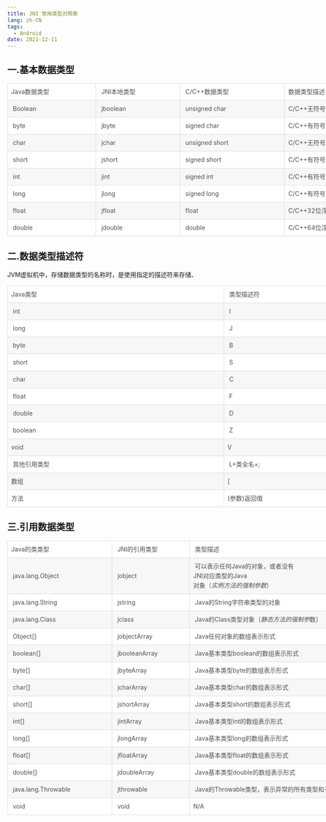 ```yaml
---
title: JNI 常用类型对照表
lang: zh-CN
tags:
  - Android
date: 2021-12-11
---
```


## 一.基本数据类型

<table
    style="box-sizing: border-box; outline: 0px; border-collapse: collapse; border-spacing: 0px; display: table; width: 962px; text-align: left; margin-bottom: 0px; margin-left: auto; margin-right: auto; overflow-wrap: break-word; color: rgb(51, 51, 51); font-family: -apple-system, &quot;SF UI Text&quot;, Arial, &quot;PingFang SC&quot;, &quot;Hiragino Sans GB&quot;, &quot;Microsoft YaHei&quot;, &quot;WenQuanYi Micro Hei&quot;, sans-serif, SimHei, SimSun; font-size: 16px; font-style: normal; font-variant-ligatures: normal; font-variant-caps: normal; font-weight: 400; letter-spacing: normal; orphans: 2; text-transform: none; white-space: normal; widows: 2; word-spacing: 0px; -webkit-text-stroke-width: 0px; background-color: rgb(255, 255, 255); text-decoration-thickness: initial; text-decoration-style: initial; text-decoration-color: initial;">
    <tbody style="box-sizing: border-box; outline: 0px; border: 0px; overflow-wrap: break-word;">
        <tr
            style="box-sizing: border-box; outline: 0px; border-width: 1px 0px 0px; border-right-style: initial; border-bottom-style: initial; border-left-style: initial; border-right-color: initial; border-bottom-color: initial; border-left-color: initial; border-image: initial; border-top-style: solid; border-top-color: rgb(221, 221, 221); background-color: rgb(255, 255, 255); overflow-wrap: break-word;">
            <td
                style="box-sizing: border-box; outline: 0px; padding: 8px; margin: 0px; font-weight: normal; overflow-wrap: break-word; border: 1px solid rgb(221, 221, 221); font-size: 14px; color: rgb(79, 79, 79); line-height: 22px; text-align: left;">
                <p
                    style="box-sizing: border-box; outline: 0px; margin: 0px; padding: 0px; font-weight: 400; font-size: 14px; color: rgb(79, 79, 79); overflow: auto hidden; line-height: 22px; overflow-wrap: break-word; text-align: left;">
                    Java数据类型</p>
            </td>
            <td
                style="box-sizing: border-box; outline: 0px; padding: 8px; margin: 0px; font-weight: normal; overflow-wrap: break-word; border: 1px solid rgb(221, 221, 221); font-size: 14px; color: rgb(79, 79, 79); line-height: 22px; text-align: left;">
                <p
                    style="box-sizing: border-box; outline: 0px; margin: 0px; padding: 0px; font-weight: 400; font-size: 14px; color: rgb(79, 79, 79); overflow: auto hidden; line-height: 22px; overflow-wrap: break-word; text-align: left;">
                    &nbsp;JNI本地类型</p>
            </td>
            <td
                style="box-sizing: border-box; outline: 0px; padding: 8px; margin: 0px; font-weight: normal; overflow-wrap: break-word; border: 1px solid rgb(221, 221, 221); font-size: 14px; color: rgb(79, 79, 79); line-height: 22px; text-align: left;">
                <p
                    style="box-sizing: border-box; outline: 0px; margin: 0px; padding: 0px; font-weight: 400; font-size: 14px; color: rgb(79, 79, 79); overflow: auto hidden; line-height: 22px; overflow-wrap: break-word; text-align: left;">
                    &nbsp;C/C++数据类型</p>
            </td>
            <td
                style="box-sizing: border-box; outline: 0px; padding: 8px; margin: 0px; font-weight: normal; overflow-wrap: break-word; border: 1px solid rgb(221, 221, 221); font-size: 14px; color: rgb(79, 79, 79); line-height: 22px; text-align: left;">
                <p
                    style="box-sizing: border-box; outline: 0px; margin: 0px; padding: 0px; font-weight: 400; font-size: 14px; color: rgb(79, 79, 79); overflow: auto hidden; line-height: 22px; overflow-wrap: break-word; text-align: left;">
                    数据类型描述&nbsp;</p>
            </td>
        </tr>
        <tr
            style="box-sizing: border-box; outline: 0px; border-width: 1px 0px 0px; border-right-style: initial; border-bottom-style: initial; border-left-style: initial; border-right-color: initial; border-bottom-color: initial; border-left-color: initial; border-image: initial; border-top-style: solid; border-top-color: rgb(221, 221, 221); background-color: rgb(247, 247, 247); overflow-wrap: break-word;">
            <td
                style="box-sizing: border-box; outline: 0px; padding: 8px; margin: 0px; font-weight: normal; overflow-wrap: break-word; border: 1px solid rgb(221, 221, 221); font-size: 14px; color: rgb(79, 79, 79); line-height: 22px; text-align: left;">
                <p
                    style="box-sizing: border-box; outline: 0px; margin: 0px; padding: 0px; font-weight: 400; font-size: 14px; color: rgb(79, 79, 79); overflow: auto hidden; line-height: 22px; overflow-wrap: break-word; text-align: left;">
                    &nbsp;Boolean</p>
            </td>
            <td
                style="box-sizing: border-box; outline: 0px; padding: 8px; margin: 0px; font-weight: normal; overflow-wrap: break-word; border: 1px solid rgb(221, 221, 221); font-size: 14px; color: rgb(79, 79, 79); line-height: 22px; text-align: left;">
                <p
                    style="box-sizing: border-box; outline: 0px; margin: 0px; padding: 0px; font-weight: 400; font-size: 14px; color: rgb(79, 79, 79); overflow: auto hidden; line-height: 22px; overflow-wrap: break-word; text-align: left;">
                    &nbsp;jboolean</p>
            </td>
            <td
                style="box-sizing: border-box; outline: 0px; padding: 8px; margin: 0px; font-weight: normal; overflow-wrap: break-word; border: 1px solid rgb(221, 221, 221); font-size: 14px; color: rgb(79, 79, 79); line-height: 22px; text-align: left;">
                <p
                    style="box-sizing: border-box; outline: 0px; margin: 0px; padding: 0px; font-weight: 400; font-size: 14px; color: rgb(79, 79, 79); overflow: auto hidden; line-height: 22px; overflow-wrap: break-word; text-align: left;">
                    &nbsp;unsigned char&nbsp;</p>
            </td>
            <td
                style="box-sizing: border-box; outline: 0px; padding: 8px; margin: 0px; font-weight: normal; overflow-wrap: break-word; border: 1px solid rgb(221, 221, 221); font-size: 14px; color: rgb(79, 79, 79); line-height: 22px; text-align: left;">
                <p
                    style="box-sizing: border-box; outline: 0px; margin: 0px; padding: 0px; font-weight: 400; font-size: 14px; color: rgb(79, 79, 79); overflow: auto hidden; line-height: 22px; overflow-wrap: break-word; text-align: left;">
                    C/C++无符号8为整数&nbsp;</p>
            </td>
        </tr>
        <tr
            style="box-sizing: border-box; outline: 0px; border-width: 1px 0px 0px; border-right-style: initial; border-bottom-style: initial; border-left-style: initial; border-right-color: initial; border-bottom-color: initial; border-left-color: initial; border-image: initial; border-top-style: solid; border-top-color: rgb(221, 221, 221); background-color: rgb(255, 255, 255); overflow-wrap: break-word;">
            <td
                style="box-sizing: border-box; outline: 0px; padding: 8px; margin: 0px; font-weight: normal; overflow-wrap: break-word; border: 1px solid rgb(221, 221, 221); font-size: 14px; color: rgb(79, 79, 79); line-height: 22px; text-align: left;">
                <p
                    style="box-sizing: border-box; outline: 0px; margin: 0px; padding: 0px; font-weight: 400; font-size: 14px; color: rgb(79, 79, 79); overflow: auto hidden; line-height: 22px; overflow-wrap: break-word; text-align: left;">
                    &nbsp;byte</p>
            </td>
            <td
                style="box-sizing: border-box; outline: 0px; padding: 8px; margin: 0px; font-weight: normal; overflow-wrap: break-word; border: 1px solid rgb(221, 221, 221); font-size: 14px; color: rgb(79, 79, 79); line-height: 22px; text-align: left;">
                <p
                    style="box-sizing: border-box; outline: 0px; margin: 0px; padding: 0px; font-weight: 400; font-size: 14px; color: rgb(79, 79, 79); overflow: auto hidden; line-height: 22px; overflow-wrap: break-word; text-align: left;">
                    &nbsp;jbyte</p>
            </td>
            <td
                style="box-sizing: border-box; outline: 0px; padding: 8px; margin: 0px; font-weight: normal; overflow-wrap: break-word; border: 1px solid rgb(221, 221, 221); font-size: 14px; color: rgb(79, 79, 79); line-height: 22px; text-align: left;">
                <p
                    style="box-sizing: border-box; outline: 0px; margin: 0px; padding: 0px; font-weight: 400; font-size: 14px; color: rgb(79, 79, 79); overflow: auto hidden; line-height: 22px; overflow-wrap: break-word; text-align: left;">
                    &nbsp;signed char</p>
            </td>
            <td
                style="box-sizing: border-box; outline: 0px; padding: 8px; margin: 0px; font-weight: normal; overflow-wrap: break-word; border: 1px solid rgb(221, 221, 221); font-size: 14px; color: rgb(79, 79, 79); line-height: 22px; text-align: left;">
                <p
                    style="box-sizing: border-box; outline: 0px; margin: 0px; padding: 0px; font-weight: 400; font-size: 14px; color: rgb(79, 79, 79); overflow: auto hidden; line-height: 22px; overflow-wrap: break-word; text-align: left;">
                    C/C++有符号8位整数&nbsp;</p>
            </td>
        </tr>
        <tr
            style="box-sizing: border-box; outline: 0px; border-width: 1px 0px 0px; border-right-style: initial; border-bottom-style: initial; border-left-style: initial; border-right-color: initial; border-bottom-color: initial; border-left-color: initial; border-image: initial; border-top-style: solid; border-top-color: rgb(221, 221, 221); background-color: rgb(247, 247, 247); overflow-wrap: break-word;">
            <td
                style="box-sizing: border-box; outline: 0px; padding: 8px; margin: 0px; font-weight: normal; overflow-wrap: break-word; border: 1px solid rgb(221, 221, 221); font-size: 14px; color: rgb(79, 79, 79); line-height: 22px; text-align: left;">
                <p
                    style="box-sizing: border-box; outline: 0px; margin: 0px; padding: 0px; font-weight: 400; font-size: 14px; color: rgb(79, 79, 79); overflow: auto hidden; line-height: 22px; overflow-wrap: break-word; text-align: left;">
                    &nbsp;char</p>
            </td>
            <td
                style="box-sizing: border-box; outline: 0px; padding: 8px; margin: 0px; font-weight: normal; overflow-wrap: break-word; border: 1px solid rgb(221, 221, 221); font-size: 14px; color: rgb(79, 79, 79); line-height: 22px; text-align: left;">
                <p
                    style="box-sizing: border-box; outline: 0px; margin: 0px; padding: 0px; font-weight: 400; font-size: 14px; color: rgb(79, 79, 79); overflow: auto hidden; line-height: 22px; overflow-wrap: break-word; text-align: left;">
                    &nbsp;jchar&nbsp;</p>
            </td>
            <td
                style="box-sizing: border-box; outline: 0px; padding: 8px; margin: 0px; font-weight: normal; overflow-wrap: break-word; border: 1px solid rgb(221, 221, 221); font-size: 14px; color: rgb(79, 79, 79); line-height: 22px; text-align: left;">
                <p
                    style="box-sizing: border-box; outline: 0px; margin: 0px; padding: 0px; font-weight: 400; font-size: 14px; color: rgb(79, 79, 79); overflow: auto hidden; line-height: 22px; overflow-wrap: break-word; text-align: left;">
                    &nbsp;unsigned short&nbsp;</p>
            </td>
            <td
                style="box-sizing: border-box; outline: 0px; padding: 8px; margin: 0px; font-weight: normal; overflow-wrap: break-word; border: 1px solid rgb(221, 221, 221); font-size: 14px; color: rgb(79, 79, 79); line-height: 22px; text-align: left;">
                <p
                    style="box-sizing: border-box; outline: 0px; margin: 0px; padding: 0px; font-weight: 400; font-size: 14px; color: rgb(79, 79, 79); overflow: auto hidden; line-height: 22px; overflow-wrap: break-word; text-align: left;">
                    C/C++无符号16位整数&nbsp;</p>
            </td>
        </tr>
        <tr
            style="box-sizing: border-box; outline: 0px; border-width: 1px 0px 0px; border-right-style: initial; border-bottom-style: initial; border-left-style: initial; border-right-color: initial; border-bottom-color: initial; border-left-color: initial; border-image: initial; border-top-style: solid; border-top-color: rgb(221, 221, 221); background-color: rgb(255, 255, 255); overflow-wrap: break-word;">
            <td
                style="box-sizing: border-box; outline: 0px; padding: 8px; margin: 0px; font-weight: normal; overflow-wrap: break-word; border: 1px solid rgb(221, 221, 221); font-size: 14px; color: rgb(79, 79, 79); line-height: 22px; text-align: left;">
                <p
                    style="box-sizing: border-box; outline: 0px; margin: 0px; padding: 0px; font-weight: 400; font-size: 14px; color: rgb(79, 79, 79); overflow: auto hidden; line-height: 22px; overflow-wrap: break-word; text-align: left;">
                    &nbsp;short</p>
            </td>
            <td
                style="box-sizing: border-box; outline: 0px; padding: 8px; margin: 0px; font-weight: normal; overflow-wrap: break-word; border: 1px solid rgb(221, 221, 221); font-size: 14px; color: rgb(79, 79, 79); line-height: 22px; text-align: left;">
                <p
                    style="box-sizing: border-box; outline: 0px; margin: 0px; padding: 0px; font-weight: 400; font-size: 14px; color: rgb(79, 79, 79); overflow: auto hidden; line-height: 22px; overflow-wrap: break-word; text-align: left;">
                    &nbsp;jshort&nbsp;</p>
            </td>
            <td
                style="box-sizing: border-box; outline: 0px; padding: 8px; margin: 0px; font-weight: normal; overflow-wrap: break-word; border: 1px solid rgb(221, 221, 221); font-size: 14px; color: rgb(79, 79, 79); line-height: 22px; text-align: left;">
                <p
                    style="box-sizing: border-box; outline: 0px; margin: 0px; padding: 0px; font-weight: 400; font-size: 14px; color: rgb(79, 79, 79); overflow: auto hidden; line-height: 22px; overflow-wrap: break-word; text-align: left;">
                    &nbsp;signed short</p>
            </td>
            <td
                style="box-sizing: border-box; outline: 0px; padding: 8px; margin: 0px; font-weight: normal; overflow-wrap: break-word; border: 1px solid rgb(221, 221, 221); font-size: 14px; color: rgb(79, 79, 79); line-height: 22px; text-align: left;">
                <p
                    style="box-sizing: border-box; outline: 0px; margin: 0px; padding: 0px; font-weight: 400; font-size: 14px; color: rgb(79, 79, 79); overflow: auto hidden; line-height: 22px; overflow-wrap: break-word; text-align: left;">
                    C/C++有符号16位整数&nbsp;</p>
            </td>
        </tr>
        <tr
            style="box-sizing: border-box; outline: 0px; border-width: 1px 0px 0px; border-right-style: initial; border-bottom-style: initial; border-left-style: initial; border-right-color: initial; border-bottom-color: initial; border-left-color: initial; border-image: initial; border-top-style: solid; border-top-color: rgb(221, 221, 221); background-color: rgb(247, 247, 247); overflow-wrap: break-word;">
            <td
                style="box-sizing: border-box; outline: 0px; padding: 8px; margin: 0px; font-weight: normal; overflow-wrap: break-word; border: 1px solid rgb(221, 221, 221); font-size: 14px; color: rgb(79, 79, 79); line-height: 22px; text-align: left;">
                <p
                    style="box-sizing: border-box; outline: 0px; margin: 0px; padding: 0px; font-weight: 400; font-size: 14px; color: rgb(79, 79, 79); overflow: auto hidden; line-height: 22px; overflow-wrap: break-word; text-align: left;">
                    &nbsp;int</p>
            </td>
            <td
                style="box-sizing: border-box; outline: 0px; padding: 8px; margin: 0px; font-weight: normal; overflow-wrap: break-word; border: 1px solid rgb(221, 221, 221); font-size: 14px; color: rgb(79, 79, 79); line-height: 22px; text-align: left;">
                <p
                    style="box-sizing: border-box; outline: 0px; margin: 0px; padding: 0px; font-weight: 400; font-size: 14px; color: rgb(79, 79, 79); overflow: auto hidden; line-height: 22px; overflow-wrap: break-word; text-align: left;">
                    &nbsp;jint&nbsp;</p>
            </td>
            <td
                style="box-sizing: border-box; outline: 0px; padding: 8px; margin: 0px; font-weight: normal; overflow-wrap: break-word; border: 1px solid rgb(221, 221, 221); font-size: 14px; color: rgb(79, 79, 79); line-height: 22px; text-align: left;">
                <p
                    style="box-sizing: border-box; outline: 0px; margin: 0px; padding: 0px; font-weight: 400; font-size: 14px; color: rgb(79, 79, 79); overflow: auto hidden; line-height: 22px; overflow-wrap: break-word; text-align: left;">
                    &nbsp;signed int&nbsp;</p>
            </td>
            <td
                style="box-sizing: border-box; outline: 0px; padding: 8px; margin: 0px; font-weight: normal; overflow-wrap: break-word; border: 1px solid rgb(221, 221, 221); font-size: 14px; color: rgb(79, 79, 79); line-height: 22px; text-align: left;">
                <p
                    style="box-sizing: border-box; outline: 0px; margin: 0px; padding: 0px; font-weight: 400; font-size: 14px; color: rgb(79, 79, 79); overflow: auto hidden; line-height: 22px; overflow-wrap: break-word; text-align: left;">
                    C/C++有符号32位整数&nbsp;</p>
            </td>
        </tr>
        <tr
            style="box-sizing: border-box; outline: 0px; border-width: 1px 0px 0px; border-right-style: initial; border-bottom-style: initial; border-left-style: initial; border-right-color: initial; border-bottom-color: initial; border-left-color: initial; border-image: initial; border-top-style: solid; border-top-color: rgb(221, 221, 221); background-color: rgb(255, 255, 255); overflow-wrap: break-word;">
            <td
                style="box-sizing: border-box; outline: 0px; padding: 8px; margin: 0px; font-weight: normal; overflow-wrap: break-word; border: 1px solid rgb(221, 221, 221); font-size: 14px; color: rgb(79, 79, 79); line-height: 22px; text-align: left;">
                <p
                    style="box-sizing: border-box; outline: 0px; margin: 0px; padding: 0px; font-weight: 400; font-size: 14px; color: rgb(79, 79, 79); overflow: auto hidden; line-height: 22px; overflow-wrap: break-word; text-align: left;">
                    &nbsp;long</p>
            </td>
            <td
                style="box-sizing: border-box; outline: 0px; padding: 8px; margin: 0px; font-weight: normal; overflow-wrap: break-word; border: 1px solid rgb(221, 221, 221); font-size: 14px; color: rgb(79, 79, 79); line-height: 22px; text-align: left;">
                <p
                    style="box-sizing: border-box; outline: 0px; margin: 0px; padding: 0px; font-weight: 400; font-size: 14px; color: rgb(79, 79, 79); overflow: auto hidden; line-height: 22px; overflow-wrap: break-word; text-align: left;">
                    &nbsp;jlong</p>
            </td>
            <td
                style="box-sizing: border-box; outline: 0px; padding: 8px; margin: 0px; font-weight: normal; overflow-wrap: break-word; border: 1px solid rgb(221, 221, 221); font-size: 14px; color: rgb(79, 79, 79); line-height: 22px; text-align: left;">
                <p
                    style="box-sizing: border-box; outline: 0px; margin: 0px; padding: 0px; font-weight: 400; font-size: 14px; color: rgb(79, 79, 79); overflow: auto hidden; line-height: 22px; overflow-wrap: break-word; text-align: left;">
                    &nbsp;signed long&nbsp;</p>
            </td>
            <td
                style="box-sizing: border-box; outline: 0px; padding: 8px; margin: 0px; font-weight: normal; overflow-wrap: break-word; border: 1px solid rgb(221, 221, 221); font-size: 14px; color: rgb(79, 79, 79); line-height: 22px; text-align: left;">
                <p
                    style="box-sizing: border-box; outline: 0px; margin: 0px; padding: 0px; font-weight: 400; font-size: 14px; color: rgb(79, 79, 79); overflow: auto hidden; line-height: 22px; overflow-wrap: break-word; text-align: left;">
                    C/C++有符号64位整数&nbsp;</p>
            </td>
        </tr>
        <tr
            style="box-sizing: border-box; outline: 0px; border-width: 1px 0px 0px; border-right-style: initial; border-bottom-style: initial; border-left-style: initial; border-right-color: initial; border-bottom-color: initial; border-left-color: initial; border-image: initial; border-top-style: solid; border-top-color: rgb(221, 221, 221); background-color: rgb(247, 247, 247); overflow-wrap: break-word;">
            <td
                style="box-sizing: border-box; outline: 0px; padding: 8px; margin: 0px; font-weight: normal; overflow-wrap: break-word; border: 1px solid rgb(221, 221, 221); font-size: 14px; color: rgb(79, 79, 79); line-height: 22px; text-align: left;">
                <p
                    style="box-sizing: border-box; outline: 0px; margin: 0px; padding: 0px; font-weight: 400; font-size: 14px; color: rgb(79, 79, 79); overflow: auto hidden; line-height: 22px; overflow-wrap: break-word; text-align: left;">
                    &nbsp;float</p>
            </td>
            <td
                style="box-sizing: border-box; outline: 0px; padding: 8px; margin: 0px; font-weight: normal; overflow-wrap: break-word; border: 1px solid rgb(221, 221, 221); font-size: 14px; color: rgb(79, 79, 79); line-height: 22px; text-align: left;">
                <p
                    style="box-sizing: border-box; outline: 0px; margin: 0px; padding: 0px; font-weight: 400; font-size: 14px; color: rgb(79, 79, 79); overflow: auto hidden; line-height: 22px; overflow-wrap: break-word; text-align: left;">
                    &nbsp;jfloat&nbsp;</p>
            </td>
            <td
                style="box-sizing: border-box; outline: 0px; padding: 8px; margin: 0px; font-weight: normal; overflow-wrap: break-word; border: 1px solid rgb(221, 221, 221); font-size: 14px; color: rgb(79, 79, 79); line-height: 22px; text-align: left;">
                <p
                    style="box-sizing: border-box; outline: 0px; margin: 0px; padding: 0px; font-weight: 400; font-size: 14px; color: rgb(79, 79, 79); overflow: auto hidden; line-height: 22px; overflow-wrap: break-word; text-align: left;">
                    &nbsp;float&nbsp;</p>
            </td>
            <td
                style="box-sizing: border-box; outline: 0px; padding: 8px; margin: 0px; font-weight: normal; overflow-wrap: break-word; border: 1px solid rgb(221, 221, 221); font-size: 14px; color: rgb(79, 79, 79); line-height: 22px; text-align: left;">
                <p
                    style="box-sizing: border-box; outline: 0px; margin: 0px; padding: 0px; font-weight: 400; font-size: 14px; color: rgb(79, 79, 79); overflow: auto hidden; line-height: 22px; overflow-wrap: break-word; text-align: left;">
                    C/C++32位浮点数&nbsp;</p>
            </td>
        </tr>
        <tr
            style="box-sizing: border-box; outline: 0px; border-width: 1px 0px 0px; border-right-style: initial; border-bottom-style: initial; border-left-style: initial; border-right-color: initial; border-bottom-color: initial; border-left-color: initial; border-image: initial; border-top-style: solid; border-top-color: rgb(221, 221, 221); background-color: rgb(255, 255, 255); overflow-wrap: break-word;">
            <td
                style="box-sizing: border-box; outline: 0px; padding: 8px; margin: 0px; font-weight: normal; overflow-wrap: break-word; border: 1px solid rgb(221, 221, 221); font-size: 14px; color: rgb(79, 79, 79); line-height: 22px; text-align: left;">
                <p
                    style="box-sizing: border-box; outline: 0px; margin: 0px; padding: 0px; font-weight: 400; font-size: 14px; color: rgb(79, 79, 79); overflow: auto hidden; line-height: 22px; overflow-wrap: break-word; text-align: left;">
                    &nbsp;double</p>
            </td>
            <td
                style="box-sizing: border-box; outline: 0px; padding: 8px; margin: 0px; font-weight: normal; overflow-wrap: break-word; border: 1px solid rgb(221, 221, 221); font-size: 14px; color: rgb(79, 79, 79); line-height: 22px; text-align: left;">
                <p
                    style="box-sizing: border-box; outline: 0px; margin: 0px; padding: 0px; font-weight: 400; font-size: 14px; color: rgb(79, 79, 79); overflow: auto hidden; line-height: 22px; overflow-wrap: break-word; text-align: left;">
                    &nbsp;jdouble&nbsp;</p>
            </td>
            <td
                style="box-sizing: border-box; outline: 0px; padding: 8px; margin: 0px; font-weight: normal; overflow-wrap: break-word; border: 1px solid rgb(221, 221, 221); font-size: 14px; color: rgb(79, 79, 79); line-height: 22px; text-align: left;">
                <p
                    style="box-sizing: border-box; outline: 0px; margin: 0px; padding: 0px; font-weight: 400; font-size: 14px; color: rgb(79, 79, 79); overflow: auto hidden; line-height: 22px; overflow-wrap: break-word; text-align: left;">
                    &nbsp;double&nbsp;</p>
            </td>
            <td
                style="box-sizing: border-box; outline: 0px; padding: 8px; margin: 0px; font-weight: normal; overflow-wrap: break-word; border: 1px solid rgb(221, 221, 221); font-size: 14px; color: rgb(79, 79, 79); line-height: 22px; text-align: left;">
                <p
                    style="box-sizing: border-box; outline: 0px; margin: 0px; padding: 0px; font-weight: 400; font-size: 14px; color: rgb(79, 79, 79); overflow: auto hidden; line-height: 22px; overflow-wrap: break-word; text-align: left;">
                    C/C++64位浮点数&nbsp;</p>
            </td>
        </tr>
    </tbody>
</table>


## 二.数据类型描述符
JVM虚拟机中，存储数据类型的名称时，是使用指定的描述符来存储、

<table style="box-sizing: border-box; outline: 0px; border-collapse: collapse; border-spacing: 0px; display: table; width: 962px; text-align: left; margin-bottom: 0px; margin-left: auto; margin-right: auto; overflow-wrap: break-word; color: rgb(51, 51, 51); font-family: -apple-system, &quot;SF UI Text&quot;, Arial, &quot;PingFang SC&quot;, &quot;Hiragino Sans GB&quot;, &quot;Microsoft YaHei&quot;, &quot;WenQuanYi Micro Hei&quot;, sans-serif, SimHei, SimSun; font-size: 16px; font-style: normal; font-variant-ligatures: normal; font-variant-caps: normal; font-weight: 400; letter-spacing: normal; orphans: 2; text-transform: none; white-space: normal; widows: 2; word-spacing: 0px; -webkit-text-stroke-width: 0px; background-color: rgb(255, 255, 255); text-decoration-thickness: initial; text-decoration-style: initial; text-decoration-color: initial;"><tbody style="box-sizing: border-box; outline: 0px; border: 0px; overflow-wrap: break-word;"><tr style="box-sizing: border-box; outline: 0px; border-width: 1px 0px 0px; border-right-style: initial; border-bottom-style: initial; border-left-style: initial; border-right-color: initial; border-bottom-color: initial; border-left-color: initial; border-image: initial; border-top-style: solid; border-top-color: rgb(221, 221, 221); background-color: rgb(255, 255, 255); overflow-wrap: break-word;"><td style="box-sizing: border-box; outline: 0px; padding: 8px; margin: 0px; font-weight: normal; overflow-wrap: break-word; border: 1px solid rgb(221, 221, 221); font-size: 14px; color: rgb(79, 79, 79); line-height: 22px; text-align: left;"><p style="box-sizing: border-box; outline: 0px; margin: 0px; padding: 0px; font-weight: 400; font-size: 14px; color: rgb(79, 79, 79); overflow: auto hidden; line-height: 22px; overflow-wrap: break-word; text-align: left;">Java类型</p></td><td style="box-sizing: border-box; outline: 0px; padding: 8px; margin: 0px; font-weight: normal; overflow-wrap: break-word; border: 1px solid rgb(221, 221, 221); font-size: 14px; color: rgb(79, 79, 79); line-height: 22px; text-align: left;"><p style="box-sizing: border-box; outline: 0px; margin: 0px; padding: 0px; font-weight: 400; font-size: 14px; color: rgb(79, 79, 79); overflow: auto hidden; line-height: 22px; overflow-wrap: break-word; text-align: left;">&nbsp;类型描述符</p></td></tr><tr style="box-sizing: border-box; outline: 0px; border-width: 1px 0px 0px; border-right-style: initial; border-bottom-style: initial; border-left-style: initial; border-right-color: initial; border-bottom-color: initial; border-left-color: initial; border-image: initial; border-top-style: solid; border-top-color: rgb(221, 221, 221); background-color: rgb(247, 247, 247); overflow-wrap: break-word;"><td style="box-sizing: border-box; outline: 0px; padding: 8px; margin: 0px; font-weight: normal; overflow-wrap: break-word; border: 1px solid rgb(221, 221, 221); font-size: 14px; color: rgb(79, 79, 79); line-height: 22px; text-align: left;"><p style="box-sizing: border-box; outline: 0px; margin: 0px; padding: 0px; font-weight: 400; font-size: 14px; color: rgb(79, 79, 79); overflow: auto hidden; line-height: 22px; overflow-wrap: break-word; text-align: left;">&nbsp;int</p></td><td style="box-sizing: border-box; outline: 0px; padding: 8px; margin: 0px; font-weight: normal; overflow-wrap: break-word; border: 1px solid rgb(221, 221, 221); font-size: 14px; color: rgb(79, 79, 79); line-height: 22px; text-align: left;"><p style="box-sizing: border-box; outline: 0px; margin: 0px; padding: 0px; font-weight: 400; font-size: 14px; color: rgb(79, 79, 79); overflow: auto hidden; line-height: 22px; overflow-wrap: break-word; text-align: left;">&nbsp;I</p></td></tr><tr style="box-sizing: border-box; outline: 0px; border-width: 1px 0px 0px; border-right-style: initial; border-bottom-style: initial; border-left-style: initial; border-right-color: initial; border-bottom-color: initial; border-left-color: initial; border-image: initial; border-top-style: solid; border-top-color: rgb(221, 221, 221); background-color: rgb(255, 255, 255); overflow-wrap: break-word;"><td style="box-sizing: border-box; outline: 0px; padding: 8px; margin: 0px; font-weight: normal; overflow-wrap: break-word; border: 1px solid rgb(221, 221, 221); font-size: 14px; color: rgb(79, 79, 79); line-height: 22px; text-align: left;"><p style="box-sizing: border-box; outline: 0px; margin: 0px; padding: 0px; font-weight: 400; font-size: 14px; color: rgb(79, 79, 79); overflow: auto hidden; line-height: 22px; overflow-wrap: break-word; text-align: left;">&nbsp;long</p></td><td style="box-sizing: border-box; outline: 0px; padding: 8px; margin: 0px; font-weight: normal; overflow-wrap: break-word; border: 1px solid rgb(221, 221, 221); font-size: 14px; color: rgb(79, 79, 79); line-height: 22px; text-align: left;"><p style="box-sizing: border-box; outline: 0px; margin: 0px; padding: 0px; font-weight: 400; font-size: 14px; color: rgb(79, 79, 79); overflow: auto hidden; line-height: 22px; overflow-wrap: break-word; text-align: left;">&nbsp;J</p></td></tr><tr style="box-sizing: border-box; outline: 0px; border-width: 1px 0px 0px; border-right-style: initial; border-bottom-style: initial; border-left-style: initial; border-right-color: initial; border-bottom-color: initial; border-left-color: initial; border-image: initial; border-top-style: solid; border-top-color: rgb(221, 221, 221); background-color: rgb(247, 247, 247); overflow-wrap: break-word;"><td style="box-sizing: border-box; outline: 0px; padding: 8px; margin: 0px; font-weight: normal; overflow-wrap: break-word; border: 1px solid rgb(221, 221, 221); font-size: 14px; color: rgb(79, 79, 79); line-height: 22px; text-align: left;"><p style="box-sizing: border-box; outline: 0px; margin: 0px; padding: 0px; font-weight: 400; font-size: 14px; color: rgb(79, 79, 79); overflow: auto hidden; line-height: 22px; overflow-wrap: break-word; text-align: left;">&nbsp;byte</p></td><td style="box-sizing: border-box; outline: 0px; padding: 8px; margin: 0px; font-weight: normal; overflow-wrap: break-word; border: 1px solid rgb(221, 221, 221); font-size: 14px; color: rgb(79, 79, 79); line-height: 22px; text-align: left;"><p style="box-sizing: border-box; outline: 0px; margin: 0px; padding: 0px; font-weight: 400; font-size: 14px; color: rgb(79, 79, 79); overflow: auto hidden; line-height: 22px; overflow-wrap: break-word; text-align: left;">&nbsp;B</p></td></tr><tr style="box-sizing: border-box; outline: 0px; border-width: 1px 0px 0px; border-right-style: initial; border-bottom-style: initial; border-left-style: initial; border-right-color: initial; border-bottom-color: initial; border-left-color: initial; border-image: initial; border-top-style: solid; border-top-color: rgb(221, 221, 221); background-color: rgb(255, 255, 255); overflow-wrap: break-word;"><td style="box-sizing: border-box; outline: 0px; padding: 8px; margin: 0px; font-weight: normal; overflow-wrap: break-word; border: 1px solid rgb(221, 221, 221); font-size: 14px; color: rgb(79, 79, 79); line-height: 22px; text-align: left;"><p style="box-sizing: border-box; outline: 0px; margin: 0px; padding: 0px; font-weight: 400; font-size: 14px; color: rgb(79, 79, 79); overflow: auto hidden; line-height: 22px; overflow-wrap: break-word; text-align: left;">&nbsp;short</p></td><td style="box-sizing: border-box; outline: 0px; padding: 8px; margin: 0px; font-weight: normal; overflow-wrap: break-word; border: 1px solid rgb(221, 221, 221); font-size: 14px; color: rgb(79, 79, 79); line-height: 22px; text-align: left;"><p style="box-sizing: border-box; outline: 0px; margin: 0px; padding: 0px; font-weight: 400; font-size: 14px; color: rgb(79, 79, 79); overflow: auto hidden; line-height: 22px; overflow-wrap: break-word; text-align: left;">&nbsp;S</p></td></tr><tr style="box-sizing: border-box; outline: 0px; border-width: 1px 0px 0px; border-right-style: initial; border-bottom-style: initial; border-left-style: initial; border-right-color: initial; border-bottom-color: initial; border-left-color: initial; border-image: initial; border-top-style: solid; border-top-color: rgb(221, 221, 221); background-color: rgb(247, 247, 247); overflow-wrap: break-word;"><td style="box-sizing: border-box; outline: 0px; padding: 8px; margin: 0px; font-weight: normal; overflow-wrap: break-word; border: 1px solid rgb(221, 221, 221); font-size: 14px; color: rgb(79, 79, 79); line-height: 22px; text-align: left;"><p style="box-sizing: border-box; outline: 0px; margin: 0px; padding: 0px; font-weight: 400; font-size: 14px; color: rgb(79, 79, 79); overflow: auto hidden; line-height: 22px; overflow-wrap: break-word; text-align: left;">&nbsp;char</p></td><td style="box-sizing: border-box; outline: 0px; padding: 8px; margin: 0px; font-weight: normal; overflow-wrap: break-word; border: 1px solid rgb(221, 221, 221); font-size: 14px; color: rgb(79, 79, 79); line-height: 22px; text-align: left;"><p style="box-sizing: border-box; outline: 0px; margin: 0px; padding: 0px; font-weight: 400; font-size: 14px; color: rgb(79, 79, 79); overflow: auto hidden; line-height: 22px; overflow-wrap: break-word; text-align: left;">&nbsp;C</p></td></tr><tr style="box-sizing: border-box; outline: 0px; border-width: 1px 0px 0px; border-right-style: initial; border-bottom-style: initial; border-left-style: initial; border-right-color: initial; border-bottom-color: initial; border-left-color: initial; border-image: initial; border-top-style: solid; border-top-color: rgb(221, 221, 221); background-color: rgb(255, 255, 255); overflow-wrap: break-word;"><td style="box-sizing: border-box; outline: 0px; padding: 8px; margin: 0px; font-weight: normal; overflow-wrap: break-word; border: 1px solid rgb(221, 221, 221); font-size: 14px; color: rgb(79, 79, 79); line-height: 22px; text-align: left;"><p style="box-sizing: border-box; outline: 0px; margin: 0px; padding: 0px; font-weight: 400; font-size: 14px; color: rgb(79, 79, 79); overflow: auto hidden; line-height: 22px; overflow-wrap: break-word; text-align: left;">&nbsp;float</p></td><td style="box-sizing: border-box; outline: 0px; padding: 8px; margin: 0px; font-weight: normal; overflow-wrap: break-word; border: 1px solid rgb(221, 221, 221); font-size: 14px; color: rgb(79, 79, 79); line-height: 22px; text-align: left;"><p style="box-sizing: border-box; outline: 0px; margin: 0px; padding: 0px; font-weight: 400; font-size: 14px; color: rgb(79, 79, 79); overflow: auto hidden; line-height: 22px; overflow-wrap: break-word; text-align: left;">&nbsp;F</p></td></tr><tr style="box-sizing: border-box; outline: 0px; border-width: 1px 0px 0px; border-right-style: initial; border-bottom-style: initial; border-left-style: initial; border-right-color: initial; border-bottom-color: initial; border-left-color: initial; border-image: initial; border-top-style: solid; border-top-color: rgb(221, 221, 221); background-color: rgb(247, 247, 247); overflow-wrap: break-word;"><td style="box-sizing: border-box; outline: 0px; padding: 8px; margin: 0px; font-weight: normal; overflow-wrap: break-word; border: 1px solid rgb(221, 221, 221); font-size: 14px; color: rgb(79, 79, 79); line-height: 22px; text-align: left;"><p style="box-sizing: border-box; outline: 0px; margin: 0px; padding: 0px; font-weight: 400; font-size: 14px; color: rgb(79, 79, 79); overflow: auto hidden; line-height: 22px; overflow-wrap: break-word; text-align: left;">&nbsp;double</p></td><td style="box-sizing: border-box; outline: 0px; padding: 8px; margin: 0px; font-weight: normal; overflow-wrap: break-word; border: 1px solid rgb(221, 221, 221); font-size: 14px; color: rgb(79, 79, 79); line-height: 22px; text-align: left;"><p style="box-sizing: border-box; outline: 0px; margin: 0px; padding: 0px; font-weight: 400; font-size: 14px; color: rgb(79, 79, 79); overflow: auto hidden; line-height: 22px; overflow-wrap: break-word; text-align: left;">&nbsp;D</p></td></tr><tr style="box-sizing: border-box; outline: 0px; border-width: 1px 0px 0px; border-right-style: initial; border-bottom-style: initial; border-left-style: initial; border-right-color: initial; border-bottom-color: initial; border-left-color: initial; border-image: initial; border-top-style: solid; border-top-color: rgb(221, 221, 221); background-color: rgb(255, 255, 255); overflow-wrap: break-word;"><td style="box-sizing: border-box; outline: 0px; padding: 8px; margin: 0px; font-weight: normal; overflow-wrap: break-word; border: 1px solid rgb(221, 221, 221); font-size: 14px; color: rgb(79, 79, 79); line-height: 22px; text-align: left;"><p style="box-sizing: border-box; outline: 0px; margin: 0px; padding: 0px; font-weight: 400; font-size: 14px; color: rgb(79, 79, 79); overflow: auto hidden; line-height: 22px; overflow-wrap: break-word; text-align: left;">&nbsp;boolean</p></td><td style="box-sizing: border-box; outline: 0px; padding: 8px; margin: 0px; font-weight: normal; overflow-wrap: break-word; border: 1px solid rgb(221, 221, 221); font-size: 14px; color: rgb(79, 79, 79); line-height: 22px; text-align: left;"><p style="box-sizing: border-box; outline: 0px; margin: 0px; padding: 0px; font-weight: 400; font-size: 14px; color: rgb(79, 79, 79); overflow: auto hidden; line-height: 22px; overflow-wrap: break-word; text-align: left;">&nbsp;Z</p></td></tr><tr style="box-sizing: border-box; outline: 0px; border-width: 1px 0px 0px; border-right-style: initial; border-bottom-style: initial; border-left-style: initial; border-right-color: initial; border-bottom-color: initial; border-left-color: initial; border-image: initial; border-top-style: solid; border-top-color: rgb(221, 221, 221); background-color: rgb(247, 247, 247); overflow-wrap: break-word;"><td style="box-sizing: border-box; outline: 0px; padding: 8px; margin: 0px; font-weight: normal; overflow-wrap: break-word; border: 1px solid rgb(221, 221, 221); font-size: 14px; color: rgb(79, 79, 79); line-height: 22px; text-align: left;"><p style="box-sizing: border-box; outline: 0px; margin: 0px; padding: 0px; font-weight: 400; font-size: 14px; color: rgb(79, 79, 79); overflow: auto hidden; line-height: 22px; overflow-wrap: break-word; text-align: left;">void</p></td><td style="box-sizing: border-box; outline: 0px; padding: 8px; margin: 0px; font-weight: normal; overflow-wrap: break-word; border: 1px solid rgb(221, 221, 221); font-size: 14px; color: rgb(79, 79, 79); line-height: 22px; text-align: left;"><p style="box-sizing: border-box; outline: 0px; margin: 0px; padding: 0px; font-weight: 400; font-size: 14px; color: rgb(79, 79, 79); overflow: auto hidden; line-height: 22px; overflow-wrap: break-word; text-align: left;">V</p></td></tr><tr style="box-sizing: border-box; outline: 0px; border-width: 1px 0px 0px; border-right-style: initial; border-bottom-style: initial; border-left-style: initial; border-right-color: initial; border-bottom-color: initial; border-left-color: initial; border-image: initial; border-top-style: solid; border-top-color: rgb(221, 221, 221); background-color: rgb(255, 255, 255); overflow-wrap: break-word;"><td style="box-sizing: border-box; outline: 0px; padding: 8px; margin: 0px; font-weight: normal; overflow-wrap: break-word; border: 1px solid rgb(221, 221, 221); font-size: 14px; color: rgb(79, 79, 79); line-height: 22px; text-align: left;"><p style="box-sizing: border-box; outline: 0px; margin: 0px; padding: 0px; font-weight: 400; font-size: 14px; color: rgb(79, 79, 79); overflow: auto hidden; line-height: 22px; overflow-wrap: break-word; text-align: left;">&nbsp;其他引用类型</p></td><td style="box-sizing: border-box; outline: 0px; padding: 8px; margin: 0px; font-weight: normal; overflow-wrap: break-word; border: 1px solid rgb(221, 221, 221); font-size: 14px; color: rgb(79, 79, 79); line-height: 22px; text-align: left;"><p style="box-sizing: border-box; outline: 0px; margin: 0px; padding: 0px; font-weight: 400; font-size: 14px; color: rgb(79, 79, 79); overflow: auto hidden; line-height: 22px; overflow-wrap: break-word; text-align: left;">&nbsp;L+类全名+;</p></td></tr><tr style="box-sizing: border-box; outline: 0px; border-width: 1px 0px 0px; border-right-style: initial; border-bottom-style: initial; border-left-style: initial; border-right-color: initial; border-bottom-color: initial; border-left-color: initial; border-image: initial; border-top-style: solid; border-top-color: rgb(221, 221, 221); background-color: rgb(247, 247, 247); overflow-wrap: break-word;"><td style="box-sizing: border-box; outline: 0px; padding: 8px; margin: 0px; font-weight: normal; overflow-wrap: break-word; border: 1px solid rgb(221, 221, 221); font-size: 14px; color: rgb(79, 79, 79); line-height: 22px; text-align: left;"><p style="box-sizing: border-box; outline: 0px; margin: 0px; padding: 0px; font-weight: 400; font-size: 14px; color: rgb(79, 79, 79); overflow: auto hidden; line-height: 22px; overflow-wrap: break-word; text-align: left;">数组</p></td><td style="box-sizing: border-box; outline: 0px; padding: 8px; margin: 0px; font-weight: normal; overflow-wrap: break-word; border: 1px solid rgb(221, 221, 221); font-size: 14px; color: rgb(79, 79, 79); line-height: 22px; text-align: left;"><p style="box-sizing: border-box; outline: 0px; margin: 0px; padding: 0px; font-weight: 400; font-size: 14px; color: rgb(79, 79, 79); overflow: auto hidden; line-height: 22px; overflow-wrap: break-word; text-align: left;">[</p></td></tr><tr style="box-sizing: border-box; outline: 0px; border-width: 1px 0px 0px; border-right-style: initial; border-bottom-style: initial; border-left-style: initial; border-right-color: initial; border-bottom-color: initial; border-left-color: initial; border-image: initial; border-top-style: solid; border-top-color: rgb(221, 221, 221); background-color: rgb(255, 255, 255); overflow-wrap: break-word;"><td style="box-sizing: border-box; outline: 0px; padding: 8px; margin: 0px; font-weight: normal; overflow-wrap: break-word; border: 1px solid rgb(221, 221, 221); font-size: 14px; color: rgb(79, 79, 79); line-height: 22px; text-align: left;"><p style="box-sizing: border-box; outline: 0px; margin: 0px; padding: 0px; font-weight: 400; font-size: 14px; color: rgb(79, 79, 79); overflow: auto hidden; line-height: 22px; overflow-wrap: break-word; text-align: left;">方法</p></td><td style="box-sizing: border-box; outline: 0px; padding: 8px; margin: 0px; font-weight: normal; overflow-wrap: break-word; border: 1px solid rgb(221, 221, 221); font-size: 14px; color: rgb(79, 79, 79); line-height: 22px; text-align: left;"><p style="box-sizing: border-box; outline: 0px; margin: 0px; padding: 0px; font-weight: 400; font-size: 14px; color: rgb(79, 79, 79); overflow: auto hidden; line-height: 22px; overflow-wrap: break-word; text-align: left;">(参数)返回值</p></td></tr></tbody></table>


## 三.引用数据类型

<table style="box-sizing: border-box; outline: 0px; border-collapse: collapse; border-spacing: 0px; display: table; width: 962px; text-align: left; margin-bottom: 0px; margin-left: auto; margin-right: auto; overflow-wrap: break-word; color: rgb(51, 51, 51); font-family: -apple-system, &quot;SF UI Text&quot;, Arial, &quot;PingFang SC&quot;, &quot;Hiragino Sans GB&quot;, &quot;Microsoft YaHei&quot;, &quot;WenQuanYi Micro Hei&quot;, sans-serif, SimHei, SimSun; font-size: 16px; font-style: normal; font-variant-ligatures: normal; font-variant-caps: normal; font-weight: 400; letter-spacing: normal; orphans: 2; text-transform: none; white-space: normal; widows: 2; word-spacing: 0px; -webkit-text-stroke-width: 0px; background-color: rgb(255, 255, 255); text-decoration-thickness: initial; text-decoration-style: initial; text-decoration-color: initial;"><tbody style="box-sizing: border-box; outline: 0px; border: 0px; overflow-wrap: break-word;"><tr style="box-sizing: border-box; outline: 0px; border-width: 1px 0px 0px; border-right-style: initial; border-bottom-style: initial; border-left-style: initial; border-right-color: initial; border-bottom-color: initial; border-left-color: initial; border-image: initial; border-top-style: solid; border-top-color: rgb(221, 221, 221); background-color: rgb(255, 255, 255); overflow-wrap: break-word;"><td style="box-sizing: border-box; outline: 0px; padding: 8px; margin: 0px; font-weight: normal; overflow-wrap: break-word; border: 1px solid rgb(221, 221, 221); font-size: 14px; color: rgb(79, 79, 79); line-height: 22px; text-align: left;"><p style="box-sizing: border-box; outline: 0px; margin: 0px; padding: 0px; font-weight: 400; font-size: 14px; color: rgb(79, 79, 79); overflow: auto hidden; line-height: 22px; overflow-wrap: break-word; text-align: left;">Java的类类型</p></td><td style="box-sizing: border-box; outline: 0px; padding: 8px; margin: 0px; font-weight: normal; overflow-wrap: break-word; border: 1px solid rgb(221, 221, 221); font-size: 14px; color: rgb(79, 79, 79); line-height: 22px; text-align: left;"><p style="box-sizing: border-box; outline: 0px; margin: 0px; padding: 0px; font-weight: 400; font-size: 14px; color: rgb(79, 79, 79); overflow: auto hidden; line-height: 22px; overflow-wrap: break-word; text-align: left;">&nbsp;JNI的引用类型</p></td><td style="box-sizing: border-box; outline: 0px; padding: 8px; margin: 0px; font-weight: normal; overflow-wrap: break-word; border: 1px solid rgb(221, 221, 221); font-size: 14px; color: rgb(79, 79, 79); line-height: 22px; text-align: left;"><p style="box-sizing: border-box; outline: 0px; margin: 0px; padding: 0px; font-weight: 400; font-size: 14px; color: rgb(79, 79, 79); overflow: auto hidden; line-height: 22px; overflow-wrap: break-word; text-align: left;">&nbsp;类型描述</p></td></tr><tr style="box-sizing: border-box; outline: 0px; border-width: 1px 0px 0px; border-right-style: initial; border-bottom-style: initial; border-left-style: initial; border-right-color: initial; border-bottom-color: initial; border-left-color: initial; border-image: initial; border-top-style: solid; border-top-color: rgb(221, 221, 221); background-color: rgb(247, 247, 247); overflow-wrap: break-word;"><td style="box-sizing: border-box; outline: 0px; padding: 8px; margin: 0px; font-weight: normal; overflow-wrap: break-word; border: 1px solid rgb(221, 221, 221); font-size: 14px; color: rgb(79, 79, 79); line-height: 22px; text-align: left;"><p style="box-sizing: border-box; outline: 0px; margin: 0px; padding: 0px; font-weight: 400; font-size: 14px; color: rgb(79, 79, 79); overflow: auto hidden; line-height: 22px; overflow-wrap: break-word; text-align: left;">&nbsp;java.lang.Object</p></td><td style="box-sizing: border-box; outline: 0px; padding: 8px; margin: 0px; font-weight: normal; overflow-wrap: break-word; border: 1px solid rgb(221, 221, 221); font-size: 14px; color: rgb(79, 79, 79); line-height: 22px; text-align: left;"><p style="box-sizing: border-box; outline: 0px; margin: 0px; padding: 0px; font-weight: 400; font-size: 14px; color: rgb(79, 79, 79); overflow: auto hidden; line-height: 22px; overflow-wrap: break-word; text-align: left;">&nbsp;jobject</p></td><td style="box-sizing: border-box; outline: 0px; padding: 8px; margin: 0px; font-weight: normal; overflow-wrap: break-word; border: 1px solid rgb(221, 221, 221); font-size: 14px; color: rgb(79, 79, 79); line-height: 22px; text-align: left;"><p style="box-sizing: border-box; outline: 0px; margin: 0px; padding: 0px; font-weight: 400; font-size: 14px; color: rgb(79, 79, 79); overflow: auto hidden; line-height: 22px; overflow-wrap: break-word; text-align: left;">&nbsp;可以表示任何Java的对象，或者没有</p><p style="box-sizing: border-box; outline: 0px; margin: 0px; padding: 0px; font-weight: 400; font-size: 14px; color: rgb(79, 79, 79); overflow: auto hidden; line-height: 22px; overflow-wrap: break-word; text-align: left;">JNI对应类型的Java</p><p style="box-sizing: border-box; outline: 0px; margin: 0px; padding: 0px; font-weight: 400; font-size: 14px; color: rgb(79, 79, 79); overflow: auto hidden; line-height: 22px; overflow-wrap: break-word; text-align: left;">对象（<em style="box-sizing: border-box; outline: 0px; font-style: italic; overflow-wrap: break-word;">实例方法的强制参数</em>）</p></td></tr><tr style="box-sizing: border-box; outline: 0px; border-width: 1px 0px 0px; border-right-style: initial; border-bottom-style: initial; border-left-style: initial; border-right-color: initial; border-bottom-color: initial; border-left-color: initial; border-image: initial; border-top-style: solid; border-top-color: rgb(221, 221, 221); background-color: rgb(255, 255, 255); overflow-wrap: break-word;"><td style="box-sizing: border-box; outline: 0px; padding: 8px; margin: 0px; font-weight: normal; overflow-wrap: break-word; border: 1px solid rgb(221, 221, 221); font-size: 14px; color: rgb(79, 79, 79); line-height: 22px; text-align: left;"><p style="box-sizing: border-box; outline: 0px; margin: 0px; padding: 0px; font-weight: 400; font-size: 14px; color: rgb(79, 79, 79); overflow: auto hidden; line-height: 22px; overflow-wrap: break-word; text-align: left;">&nbsp;java.lang.String</p></td><td style="box-sizing: border-box; outline: 0px; padding: 8px; margin: 0px; font-weight: normal; overflow-wrap: break-word; border: 1px solid rgb(221, 221, 221); font-size: 14px; color: rgb(79, 79, 79); line-height: 22px; text-align: left;"><p style="box-sizing: border-box; outline: 0px; margin: 0px; padding: 0px; font-weight: 400; font-size: 14px; color: rgb(79, 79, 79); overflow: auto hidden; line-height: 22px; overflow-wrap: break-word; text-align: left;">&nbsp;jstring</p></td><td style="box-sizing: border-box; outline: 0px; padding: 8px; margin: 0px; font-weight: normal; overflow-wrap: break-word; border: 1px solid rgb(221, 221, 221); font-size: 14px; color: rgb(79, 79, 79); line-height: 22px; text-align: left;"><p style="box-sizing: border-box; outline: 0px; margin: 0px; padding: 0px; font-weight: 400; font-size: 14px; color: rgb(79, 79, 79); overflow: auto hidden; line-height: 22px; overflow-wrap: break-word; text-align: left;">&nbsp;Java的String字符串类型的对象</p></td></tr><tr style="box-sizing: border-box; outline: 0px; border-width: 1px 0px 0px; border-right-style: initial; border-bottom-style: initial; border-left-style: initial; border-right-color: initial; border-bottom-color: initial; border-left-color: initial; border-image: initial; border-top-style: solid; border-top-color: rgb(221, 221, 221); background-color: rgb(247, 247, 247); overflow-wrap: break-word;"><td style="box-sizing: border-box; outline: 0px; padding: 8px; margin: 0px; font-weight: normal; overflow-wrap: break-word; border: 1px solid rgb(221, 221, 221); font-size: 14px; color: rgb(79, 79, 79); line-height: 22px; text-align: left;"><p style="box-sizing: border-box; outline: 0px; margin: 0px; padding: 0px; font-weight: 400; font-size: 14px; color: rgb(79, 79, 79); overflow: auto hidden; line-height: 22px; overflow-wrap: break-word; text-align: left;">&nbsp;java.lang.Class</p></td><td style="box-sizing: border-box; outline: 0px; padding: 8px; margin: 0px; font-weight: normal; overflow-wrap: break-word; border: 1px solid rgb(221, 221, 221); font-size: 14px; color: rgb(79, 79, 79); line-height: 22px; text-align: left;"><p style="box-sizing: border-box; outline: 0px; margin: 0px; padding: 0px; font-weight: 400; font-size: 14px; color: rgb(79, 79, 79); overflow: auto hidden; line-height: 22px; overflow-wrap: break-word; text-align: left;">&nbsp;jclass</p></td><td style="box-sizing: border-box; outline: 0px; padding: 8px; margin: 0px; font-weight: normal; overflow-wrap: break-word; border: 1px solid rgb(221, 221, 221); font-size: 14px; color: rgb(79, 79, 79); line-height: 22px; text-align: left;"><p style="box-sizing: border-box; outline: 0px; margin: 0px; padding: 0px; font-weight: 400; font-size: 14px; color: rgb(79, 79, 79); overflow: auto hidden; line-height: 22px; overflow-wrap: break-word; text-align: left;">&nbsp;Java的Class类型对象（<em style="box-sizing: border-box; outline: 0px; font-style: italic; overflow-wrap: break-word;">静态方法的强制参</em>数）</p></td></tr><tr style="box-sizing: border-box; outline: 0px; border-width: 1px 0px 0px; border-right-style: initial; border-bottom-style: initial; border-left-style: initial; border-right-color: initial; border-bottom-color: initial; border-left-color: initial; border-image: initial; border-top-style: solid; border-top-color: rgb(221, 221, 221); background-color: rgb(255, 255, 255); overflow-wrap: break-word;"><td style="box-sizing: border-box; outline: 0px; padding: 8px; margin: 0px; font-weight: normal; overflow-wrap: break-word; border: 1px solid rgb(221, 221, 221); font-size: 14px; color: rgb(79, 79, 79); line-height: 22px; text-align: left;"><p style="box-sizing: border-box; outline: 0px; margin: 0px; padding: 0px; font-weight: 400; font-size: 14px; color: rgb(79, 79, 79); overflow: auto hidden; line-height: 22px; overflow-wrap: break-word; text-align: left;">&nbsp;Object[]</p></td><td style="box-sizing: border-box; outline: 0px; padding: 8px; margin: 0px; font-weight: normal; overflow-wrap: break-word; border: 1px solid rgb(221, 221, 221); font-size: 14px; color: rgb(79, 79, 79); line-height: 22px; text-align: left;"><p style="box-sizing: border-box; outline: 0px; margin: 0px; padding: 0px; font-weight: 400; font-size: 14px; color: rgb(79, 79, 79); overflow: auto hidden; line-height: 22px; overflow-wrap: break-word; text-align: left;">&nbsp;jobjectArray</p></td><td style="box-sizing: border-box; outline: 0px; padding: 8px; margin: 0px; font-weight: normal; overflow-wrap: break-word; border: 1px solid rgb(221, 221, 221); font-size: 14px; color: rgb(79, 79, 79); line-height: 22px; text-align: left;"><p style="box-sizing: border-box; outline: 0px; margin: 0px; padding: 0px; font-weight: 400; font-size: 14px; color: rgb(79, 79, 79); overflow: auto hidden; line-height: 22px; overflow-wrap: break-word; text-align: left;">&nbsp;Java任何对象的数组表示形式</p></td></tr><tr style="box-sizing: border-box; outline: 0px; border-width: 1px 0px 0px; border-right-style: initial; border-bottom-style: initial; border-left-style: initial; border-right-color: initial; border-bottom-color: initial; border-left-color: initial; border-image: initial; border-top-style: solid; border-top-color: rgb(221, 221, 221); background-color: rgb(247, 247, 247); overflow-wrap: break-word;"><td style="box-sizing: border-box; outline: 0px; padding: 8px; margin: 0px; font-weight: normal; overflow-wrap: break-word; border: 1px solid rgb(221, 221, 221); font-size: 14px; color: rgb(79, 79, 79); line-height: 22px; text-align: left;"><p style="box-sizing: border-box; outline: 0px; margin: 0px; padding: 0px; font-weight: 400; font-size: 14px; color: rgb(79, 79, 79); overflow: auto hidden; line-height: 22px; overflow-wrap: break-word; text-align: left;">&nbsp;boolean[]</p></td><td style="box-sizing: border-box; outline: 0px; padding: 8px; margin: 0px; font-weight: normal; overflow-wrap: break-word; border: 1px solid rgb(221, 221, 221); font-size: 14px; color: rgb(79, 79, 79); line-height: 22px; text-align: left;"><p style="box-sizing: border-box; outline: 0px; margin: 0px; padding: 0px; font-weight: 400; font-size: 14px; color: rgb(79, 79, 79); overflow: auto hidden; line-height: 22px; overflow-wrap: break-word; text-align: left;">&nbsp;jbooleanArray</p></td><td style="box-sizing: border-box; outline: 0px; padding: 8px; margin: 0px; font-weight: normal; overflow-wrap: break-word; border: 1px solid rgb(221, 221, 221); font-size: 14px; color: rgb(79, 79, 79); line-height: 22px; text-align: left;"><p style="box-sizing: border-box; outline: 0px; margin: 0px; padding: 0px; font-weight: 400; font-size: 14px; color: rgb(79, 79, 79); overflow: auto hidden; line-height: 22px; overflow-wrap: break-word; text-align: left;">&nbsp;Java基本类型boolean的数组表示形式</p></td></tr><tr style="box-sizing: border-box; outline: 0px; border-width: 1px 0px 0px; border-right-style: initial; border-bottom-style: initial; border-left-style: initial; border-right-color: initial; border-bottom-color: initial; border-left-color: initial; border-image: initial; border-top-style: solid; border-top-color: rgb(221, 221, 221); background-color: rgb(255, 255, 255); overflow-wrap: break-word;"><td style="box-sizing: border-box; outline: 0px; padding: 8px; margin: 0px; font-weight: normal; overflow-wrap: break-word; border: 1px solid rgb(221, 221, 221); font-size: 14px; color: rgb(79, 79, 79); line-height: 22px; text-align: left;"><p style="box-sizing: border-box; outline: 0px; margin: 0px; padding: 0px; font-weight: 400; font-size: 14px; color: rgb(79, 79, 79); overflow: auto hidden; line-height: 22px; overflow-wrap: break-word; text-align: left;">&nbsp;byte[]</p></td><td style="box-sizing: border-box; outline: 0px; padding: 8px; margin: 0px; font-weight: normal; overflow-wrap: break-word; border: 1px solid rgb(221, 221, 221); font-size: 14px; color: rgb(79, 79, 79); line-height: 22px; text-align: left;"><p style="box-sizing: border-box; outline: 0px; margin: 0px; padding: 0px; font-weight: 400; font-size: 14px; color: rgb(79, 79, 79); overflow: auto hidden; line-height: 22px; overflow-wrap: break-word; text-align: left;">&nbsp;jbyteArray</p></td><td style="box-sizing: border-box; outline: 0px; padding: 8px; margin: 0px; font-weight: normal; overflow-wrap: break-word; border: 1px solid rgb(221, 221, 221); font-size: 14px; color: rgb(79, 79, 79); line-height: 22px; text-align: left;"><p style="box-sizing: border-box; outline: 0px; margin: 0px; padding: 0px; font-weight: 400; font-size: 14px; color: rgb(79, 79, 79); overflow: auto hidden; line-height: 22px; overflow-wrap: break-word; text-align: left;">&nbsp;Java基本类型byte的数组表示形式</p></td></tr><tr style="box-sizing: border-box; outline: 0px; border-width: 1px 0px 0px; border-right-style: initial; border-bottom-style: initial; border-left-style: initial; border-right-color: initial; border-bottom-color: initial; border-left-color: initial; border-image: initial; border-top-style: solid; border-top-color: rgb(221, 221, 221); background-color: rgb(247, 247, 247); overflow-wrap: break-word;"><td style="box-sizing: border-box; outline: 0px; padding: 8px; margin: 0px; font-weight: normal; overflow-wrap: break-word; border: 1px solid rgb(221, 221, 221); font-size: 14px; color: rgb(79, 79, 79); line-height: 22px; text-align: left;"><p style="box-sizing: border-box; outline: 0px; margin: 0px; padding: 0px; font-weight: 400; font-size: 14px; color: rgb(79, 79, 79); overflow: auto hidden; line-height: 22px; overflow-wrap: break-word; text-align: left;">&nbsp;char[]</p></td><td style="box-sizing: border-box; outline: 0px; padding: 8px; margin: 0px; font-weight: normal; overflow-wrap: break-word; border: 1px solid rgb(221, 221, 221); font-size: 14px; color: rgb(79, 79, 79); line-height: 22px; text-align: left;"><p style="box-sizing: border-box; outline: 0px; margin: 0px; padding: 0px; font-weight: 400; font-size: 14px; color: rgb(79, 79, 79); overflow: auto hidden; line-height: 22px; overflow-wrap: break-word; text-align: left;">&nbsp;jcharArray</p></td><td style="box-sizing: border-box; outline: 0px; padding: 8px; margin: 0px; font-weight: normal; overflow-wrap: break-word; border: 1px solid rgb(221, 221, 221); font-size: 14px; color: rgb(79, 79, 79); line-height: 22px; text-align: left;"><p style="box-sizing: border-box; outline: 0px; margin: 0px; padding: 0px; font-weight: 400; font-size: 14px; color: rgb(79, 79, 79); overflow: auto hidden; line-height: 22px; overflow-wrap: break-word; text-align: left;">&nbsp;Java基本类型char的数组表示形式</p></td></tr><tr style="box-sizing: border-box; outline: 0px; border-width: 1px 0px 0px; border-right-style: initial; border-bottom-style: initial; border-left-style: initial; border-right-color: initial; border-bottom-color: initial; border-left-color: initial; border-image: initial; border-top-style: solid; border-top-color: rgb(221, 221, 221); background-color: rgb(255, 255, 255); overflow-wrap: break-word;"><td style="box-sizing: border-box; outline: 0px; padding: 8px; margin: 0px; font-weight: normal; overflow-wrap: break-word; border: 1px solid rgb(221, 221, 221); font-size: 14px; color: rgb(79, 79, 79); line-height: 22px; text-align: left;"><p style="box-sizing: border-box; outline: 0px; margin: 0px; padding: 0px; font-weight: 400; font-size: 14px; color: rgb(79, 79, 79); overflow: auto hidden; line-height: 22px; overflow-wrap: break-word; text-align: left;">&nbsp;short[]</p></td><td style="box-sizing: border-box; outline: 0px; padding: 8px; margin: 0px; font-weight: normal; overflow-wrap: break-word; border: 1px solid rgb(221, 221, 221); font-size: 14px; color: rgb(79, 79, 79); line-height: 22px; text-align: left;"><p style="box-sizing: border-box; outline: 0px; margin: 0px; padding: 0px; font-weight: 400; font-size: 14px; color: rgb(79, 79, 79); overflow: auto hidden; line-height: 22px; overflow-wrap: break-word; text-align: left;">&nbsp;jshortArray</p></td><td style="box-sizing: border-box; outline: 0px; padding: 8px; margin: 0px; font-weight: normal; overflow-wrap: break-word; border: 1px solid rgb(221, 221, 221); font-size: 14px; color: rgb(79, 79, 79); line-height: 22px; text-align: left;"><p style="box-sizing: border-box; outline: 0px; margin: 0px; padding: 0px; font-weight: 400; font-size: 14px; color: rgb(79, 79, 79); overflow: auto hidden; line-height: 22px; overflow-wrap: break-word; text-align: left;">&nbsp;Java基本类型short的数组表示形式</p></td></tr><tr style="box-sizing: border-box; outline: 0px; border-width: 1px 0px 0px; border-right-style: initial; border-bottom-style: initial; border-left-style: initial; border-right-color: initial; border-bottom-color: initial; border-left-color: initial; border-image: initial; border-top-style: solid; border-top-color: rgb(221, 221, 221); background-color: rgb(247, 247, 247); overflow-wrap: break-word;"><td style="box-sizing: border-box; outline: 0px; padding: 8px; margin: 0px; font-weight: normal; overflow-wrap: break-word; border: 1px solid rgb(221, 221, 221); font-size: 14px; color: rgb(79, 79, 79); line-height: 22px; text-align: left;"><p style="box-sizing: border-box; outline: 0px; margin: 0px; padding: 0px; font-weight: 400; font-size: 14px; color: rgb(79, 79, 79); overflow: auto hidden; line-height: 22px; overflow-wrap: break-word; text-align: left;">&nbsp;int[]</p></td><td style="box-sizing: border-box; outline: 0px; padding: 8px; margin: 0px; font-weight: normal; overflow-wrap: break-word; border: 1px solid rgb(221, 221, 221); font-size: 14px; color: rgb(79, 79, 79); line-height: 22px; text-align: left;"><p style="box-sizing: border-box; outline: 0px; margin: 0px; padding: 0px; font-weight: 400; font-size: 14px; color: rgb(79, 79, 79); overflow: auto hidden; line-height: 22px; overflow-wrap: break-word; text-align: left;">&nbsp;jintArray</p></td><td style="box-sizing: border-box; outline: 0px; padding: 8px; margin: 0px; font-weight: normal; overflow-wrap: break-word; border: 1px solid rgb(221, 221, 221); font-size: 14px; color: rgb(79, 79, 79); line-height: 22px; text-align: left;"><p style="box-sizing: border-box; outline: 0px; margin: 0px; padding: 0px; font-weight: 400; font-size: 14px; color: rgb(79, 79, 79); overflow: auto hidden; line-height: 22px; overflow-wrap: break-word; text-align: left;">&nbsp;Java基本类型int的数组表示形式</p></td></tr><tr style="box-sizing: border-box; outline: 0px; border-width: 1px 0px 0px; border-right-style: initial; border-bottom-style: initial; border-left-style: initial; border-right-color: initial; border-bottom-color: initial; border-left-color: initial; border-image: initial; border-top-style: solid; border-top-color: rgb(221, 221, 221); background-color: rgb(255, 255, 255); overflow-wrap: break-word;"><td style="box-sizing: border-box; outline: 0px; padding: 8px; margin: 0px; font-weight: normal; overflow-wrap: break-word; border: 1px solid rgb(221, 221, 221); font-size: 14px; color: rgb(79, 79, 79); line-height: 22px; text-align: left;"><p style="box-sizing: border-box; outline: 0px; margin: 0px; padding: 0px; font-weight: 400; font-size: 14px; color: rgb(79, 79, 79); overflow: auto hidden; line-height: 22px; overflow-wrap: break-word; text-align: left;">&nbsp;long[]</p></td><td style="box-sizing: border-box; outline: 0px; padding: 8px; margin: 0px; font-weight: normal; overflow-wrap: break-word; border: 1px solid rgb(221, 221, 221); font-size: 14px; color: rgb(79, 79, 79); line-height: 22px; text-align: left;"><p style="box-sizing: border-box; outline: 0px; margin: 0px; padding: 0px; font-weight: 400; font-size: 14px; color: rgb(79, 79, 79); overflow: auto hidden; line-height: 22px; overflow-wrap: break-word; text-align: left;">&nbsp;jlongArray</p></td><td style="box-sizing: border-box; outline: 0px; padding: 8px; margin: 0px; font-weight: normal; overflow-wrap: break-word; border: 1px solid rgb(221, 221, 221); font-size: 14px; color: rgb(79, 79, 79); line-height: 22px; text-align: left;"><p style="box-sizing: border-box; outline: 0px; margin: 0px; padding: 0px; font-weight: 400; font-size: 14px; color: rgb(79, 79, 79); overflow: auto hidden; line-height: 22px; overflow-wrap: break-word; text-align: left;">&nbsp;Java基本类型long的数组表示形式</p></td></tr><tr style="box-sizing: border-box; outline: 0px; border-width: 1px 0px 0px; border-right-style: initial; border-bottom-style: initial; border-left-style: initial; border-right-color: initial; border-bottom-color: initial; border-left-color: initial; border-image: initial; border-top-style: solid; border-top-color: rgb(221, 221, 221); background-color: rgb(247, 247, 247); overflow-wrap: break-word;"><td style="box-sizing: border-box; outline: 0px; padding: 8px; margin: 0px; font-weight: normal; overflow-wrap: break-word; border: 1px solid rgb(221, 221, 221); font-size: 14px; color: rgb(79, 79, 79); line-height: 22px; text-align: left;"><p style="box-sizing: border-box; outline: 0px; margin: 0px; padding: 0px; font-weight: 400; font-size: 14px; color: rgb(79, 79, 79); overflow: auto hidden; line-height: 22px; overflow-wrap: break-word; text-align: left;">&nbsp;float[]</p></td><td style="box-sizing: border-box; outline: 0px; padding: 8px; margin: 0px; font-weight: normal; overflow-wrap: break-word; border: 1px solid rgb(221, 221, 221); font-size: 14px; color: rgb(79, 79, 79); line-height: 22px; text-align: left;"><p style="box-sizing: border-box; outline: 0px; margin: 0px; padding: 0px; font-weight: 400; font-size: 14px; color: rgb(79, 79, 79); overflow: auto hidden; line-height: 22px; overflow-wrap: break-word; text-align: left;">&nbsp;jfloatArray</p></td><td style="box-sizing: border-box; outline: 0px; padding: 8px; margin: 0px; font-weight: normal; overflow-wrap: break-word; border: 1px solid rgb(221, 221, 221); font-size: 14px; color: rgb(79, 79, 79); line-height: 22px; text-align: left;"><p style="box-sizing: border-box; outline: 0px; margin: 0px; padding: 0px; font-weight: 400; font-size: 14px; color: rgb(79, 79, 79); overflow: auto hidden; line-height: 22px; overflow-wrap: break-word; text-align: left;">&nbsp;Java基本类型float的数组表示形式</p></td></tr><tr style="box-sizing: border-box; outline: 0px; border-width: 1px 0px 0px; border-right-style: initial; border-bottom-style: initial; border-left-style: initial; border-right-color: initial; border-bottom-color: initial; border-left-color: initial; border-image: initial; border-top-style: solid; border-top-color: rgb(221, 221, 221); background-color: rgb(255, 255, 255); overflow-wrap: break-word;"><td style="box-sizing: border-box; outline: 0px; padding: 8px; margin: 0px; font-weight: normal; overflow-wrap: break-word; border: 1px solid rgb(221, 221, 221); font-size: 14px; color: rgb(79, 79, 79); line-height: 22px; text-align: left;"><p style="box-sizing: border-box; outline: 0px; margin: 0px; padding: 0px; font-weight: 400; font-size: 14px; color: rgb(79, 79, 79); overflow: auto hidden; line-height: 22px; overflow-wrap: break-word; text-align: left;">&nbsp;double[]</p></td><td style="box-sizing: border-box; outline: 0px; padding: 8px; margin: 0px; font-weight: normal; overflow-wrap: break-word; border: 1px solid rgb(221, 221, 221); font-size: 14px; color: rgb(79, 79, 79); line-height: 22px; text-align: left;"><p style="box-sizing: border-box; outline: 0px; margin: 0px; padding: 0px; font-weight: 400; font-size: 14px; color: rgb(79, 79, 79); overflow: auto hidden; line-height: 22px; overflow-wrap: break-word; text-align: left;">&nbsp;jdoubleArray</p></td><td style="box-sizing: border-box; outline: 0px; padding: 8px; margin: 0px; font-weight: normal; overflow-wrap: break-word; border: 1px solid rgb(221, 221, 221); font-size: 14px; color: rgb(79, 79, 79); line-height: 22px; text-align: left;"><p style="box-sizing: border-box; outline: 0px; margin: 0px; padding: 0px; font-weight: 400; font-size: 14px; color: rgb(79, 79, 79); overflow: auto hidden; line-height: 22px; overflow-wrap: break-word; text-align: left;">&nbsp;Java基本类型double的数组表示形式</p></td></tr><tr style="box-sizing: border-box; outline: 0px; border-width: 1px 0px 0px; border-right-style: initial; border-bottom-style: initial; border-left-style: initial; border-right-color: initial; border-bottom-color: initial; border-left-color: initial; border-image: initial; border-top-style: solid; border-top-color: rgb(221, 221, 221); background-color: rgb(247, 247, 247); overflow-wrap: break-word;"><td style="box-sizing: border-box; outline: 0px; padding: 8px; margin: 0px; font-weight: normal; overflow-wrap: break-word; border: 1px solid rgb(221, 221, 221); font-size: 14px; color: rgb(79, 79, 79); line-height: 22px; text-align: left;"><p style="box-sizing: border-box; outline: 0px; margin: 0px; padding: 0px; font-weight: 400; font-size: 14px; color: rgb(79, 79, 79); overflow: auto hidden; line-height: 22px; overflow-wrap: break-word; text-align: left;">&nbsp;java.lang.Throwable</p></td><td style="box-sizing: border-box; outline: 0px; padding: 8px; margin: 0px; font-weight: normal; overflow-wrap: break-word; border: 1px solid rgb(221, 221, 221); font-size: 14px; color: rgb(79, 79, 79); line-height: 22px; text-align: left;"><p style="box-sizing: border-box; outline: 0px; margin: 0px; padding: 0px; font-weight: 400; font-size: 14px; color: rgb(79, 79, 79); overflow: auto hidden; line-height: 22px; overflow-wrap: break-word; text-align: left;">&nbsp;jthrowable</p></td><td style="box-sizing: border-box; outline: 0px; padding: 8px; margin: 0px; font-weight: normal; overflow-wrap: break-word; border: 1px solid rgb(221, 221, 221); font-size: 14px; color: rgb(79, 79, 79); line-height: 22px; text-align: left;"><p style="box-sizing: border-box; outline: 0px; margin: 0px; padding: 0px; font-weight: 400; font-size: 14px; color: rgb(79, 79, 79); overflow: auto hidden; line-height: 22px; overflow-wrap: break-word; text-align: left;">&nbsp;Java的Throwable类型，表示异常的所有类型和子类</p></td></tr><tr style="box-sizing: border-box; outline: 0px; border-width: 1px 0px 0px; border-right-style: initial; border-bottom-style: initial; border-left-style: initial; border-right-color: initial; border-bottom-color: initial; border-left-color: initial; border-image: initial; border-top-style: solid; border-top-color: rgb(221, 221, 221); background-color: rgb(255, 255, 255); overflow-wrap: break-word;"><td style="box-sizing: border-box; outline: 0px; padding: 8px; margin: 0px; font-weight: normal; overflow-wrap: break-word; border: 1px solid rgb(221, 221, 221); font-size: 14px; color: rgb(79, 79, 79); line-height: 22px; text-align: left;"><p style="box-sizing: border-box; outline: 0px; margin: 0px; padding: 0px; font-weight: 400; font-size: 14px; color: rgb(79, 79, 79); overflow: auto hidden; line-height: 22px; overflow-wrap: break-word; text-align: left;">&nbsp;void</p></td><td style="box-sizing: border-box; outline: 0px; padding: 8px; margin: 0px; font-weight: normal; overflow-wrap: break-word; border: 1px solid rgb(221, 221, 221); font-size: 14px; color: rgb(79, 79, 79); line-height: 22px; text-align: left;"><p style="box-sizing: border-box; outline: 0px; margin: 0px; padding: 0px; font-weight: 400; font-size: 14px; color: rgb(79, 79, 79); overflow: auto hidden; line-height: 22px; overflow-wrap: break-word; text-align: left;">&nbsp;void</p></td><td style="box-sizing: border-box; outline: 0px; padding: 8px; margin: 0px; font-weight: normal; overflow-wrap: break-word; border: 1px solid rgb(221, 221, 221); font-size: 14px; color: rgb(79, 79, 79); line-height: 22px; text-align: left;"><p style="box-sizing: border-box; outline: 0px; margin: 0px; padding: 0px; font-weight: 400; font-size: 14px; color: rgb(79, 79, 79); overflow: auto hidden; line-height: 22px; overflow-wrap: break-word; text-align: left;">N/A</p></td></tr></tbody></table>
